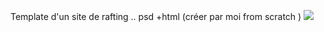 Template d'un site de rafting .. psd +html (créer par moi from scratch ) 
<img src="https://i.ibb.co/fqvT9vg/capture-template.png"/>
